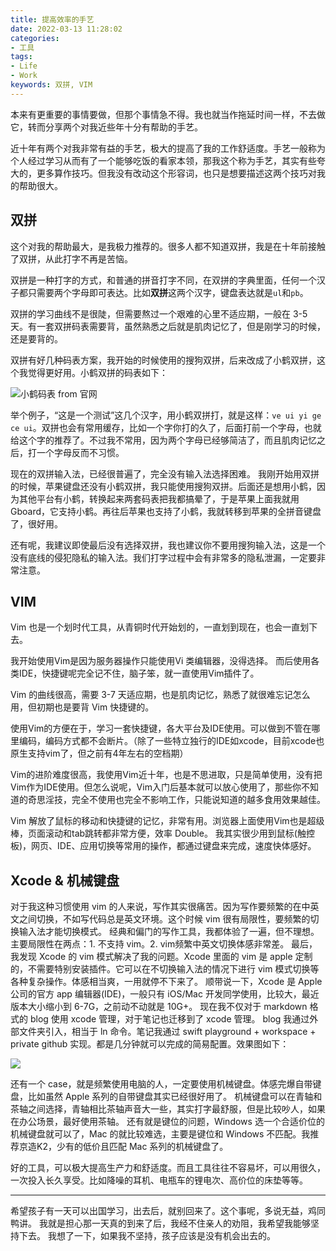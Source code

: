 ```yaml
---
title: 提高效率的手艺
date: 2022-03-13 11:28:02 
categories:
- 工具
tags:
- Life
- Work
keywords: 双拼, VIM
---
```


本来有更重要的事情要做，但那个事情急不得。我也就当作拖延时间一样，不去做它，转而分享两个对我近些年十分有帮助的手艺。

近十年有两个对我非常有益的手艺，极大的提高了我的工作舒适度。手艺一般称为个人经过学习从而有了一个能够吃饭的看家本领，那我这个称为手艺，其实有些夸大的，更多算作技巧。但我没有改动这个形容词，也只是想要描述这两个技巧对我的帮助很大。

## 双拼

这个对我的帮助最大，是我极力推荐的。很多人都不知道双拼，我是在十年前接触了双拼，从此打字不再是苦恼。

双拼是一种打字的方式，和普通的拼音打字不同，在双拼的字典里面，任何一个汉子都只需要两个字母即可表达。比如**双拼**这两个汉字，键盘表达就是`ul`和`pb`。

<!-- more -->

双拼的学习曲线不是很陡，但需要熬过一个艰难的心里不适应期，一般在 3-5 天。有一套双拼码表需要背，虽然熟悉之后就是肌肉记忆了，但是刚学习的时候，还是要背的。

双拼有好几种码表方案，我开始的时候使用的搜狗双拼，后来改成了小鹤双拼，这个我觉得更好用。小鹤双拼的码表如下：

![小鹤码表 from 官网](https://cdn.jsdelivr.net/gh/yigegongjiang/image_space@main/blog_img/202210241536030.png)

举个例子，“这是一个测试”这几个汉字，用小鹤双拼打，就是这样：`ve ui yi ge ce ui`。双拼也会有常用缓存，比如一个字你打的久了，后面打前一个字母，也就给这个字的推荐了。不过我不常用，因为两个字母已经够简洁了，而且肌肉记忆之后，打一个字母反而不习惯。

现在的双拼输入法，已经很普遍了，完全没有输入法选择困难。
我刚开始用双拼的时候，苹果键盘还没有小鹤双拼，我只能使用搜狗双拼。后面还是想用小鹤，因为其他平台有小鹤，转换起来两套码表把我都搞晕了，于是苹果上面我就用 Gboard，它支持小鹤。再往后苹果也支持了小鹤，我就转移到苹果的全拼音键盘了，很好用。

还有呢，我建议即使最后没有选择双拼，我也建议你不要用搜狗输入法，这是一个没有底线的侵犯隐私的输入法。我们打字过程中会有非常多的隐私泄漏，一定要非常注意。

## VIM

Vim 也是一个划时代工具，从青铜时代开始划的，一直划到现在，也会一直划下去。

我开始使用Vim是因为服务器操作只能使用Vi 类编辑器，没得选择。
而后使用各类IDE，快捷键呢完全记不住，脑子笨，就一直使用Vim插件了。

Vim 的曲线很高，需要 3-7 天适应期，也是肌肉记忆，熟悉了就很难忘记怎么用，但初期也是要背 Vim 快捷键的。

使用Vim的方便在于，学习一套快捷键，各大平台及IDE使用。可以做到不管在哪里编码，编码方式都不会断片。（除了一些特立独行的IDE如xcode，目前xcode也原生支持vim了，但之前有4年左右的空档期）

Vim的进阶难度很高，我使用Vim近十年，也是不思进取，只是简单使用，没有把Vim作为IDE使用。但怎么说呢，Vim入门后基本就可以放心使用了，那些你不知道的奇思淫技，完全不使用也完全不影响工作，只能说知道的越多食用效果越佳。

Vim 解放了鼠标的移动和快捷键的记忆，非常有用。浏览器上面使用Vim也是超级棒，页面滚动和tab跳转都非常方便，效率 Double。
我其实很少用到鼠标(触控板)，网页、IDE、应用切换等常用的操作，都通过键盘来完成，速度快体感好。

## Xcode & 机械键盘

对于我这种习惯使用 vim 的人来说，写作其实很痛苦。因为写作要频繁的在中英文之间切换，不如写代码总是英文环境。这个时候 vim 很有局限性，要频繁的切换输入法才能切换模式。
经典和偏门的写作工具，我都体验了一遍，但不理想。主要局限性在两点：1. 不支持 vim。2. vim频繁中英文切换体感非常差。
最后，我发现 Xcode 的 vim 模式解决了我的问题。Xcode 里面的 vim 是 apple 定制的，不需要特别安装插件。它可以在不切换输入法的情况下进行 vim 模式切换等各种复杂操作。体感相当爽，一用就停不下来了。
顺带说一下，Xcode 是 Apple 公司的官方 app 编辑器(IDE)，一般只有 iOS/Mac 开发同学使用，比较大，最近版本大小缩小到 6-7G，之前动不动就是 10G+。
现在我不仅对于 markdown 格式的 blog 使用 xcode 管理，对于笔记也迁移到了 xcode 管理。
blog 我通过外部文件夹引入，相当于 ln 命令。笔记我通过 swift playground + workspace + private github 实现。都是几分钟就可以完成的简易配置。效果图如下：

![](https://cdn.jsdelivr.net/gh/yigegongjiang/image_space@main/blog_img/202210241533450.png)

还有一个 case，就是频繁使用电脑的人，一定要使用机械键盘。体感完爆自带键盘，比如虽然 Apple 系列的自带键盘其实已经很好用了。
机械键盘可以在青轴和茶轴之间选择，青轴相比茶轴声音大一些，其实打字最舒服，但是比较吵人，如果在办公场景，最好使用茶轴。
还有就是键位的问题，Windows 选一个合适价位的机械键盘就可以了，Mac 的就比较难选，主要是键位和 Windows 不匹配。我推荐京造K2，少有的低价且匹配 Mac 系列的机械键盘了。

好的工具，可以极大提高生产力和舒适度。而且工具往往不容易坏，可以用很久，一次投入长久享受。比如降噪的耳机、电瓶车的锂电次、高价位的床垫等等。

---

希望孩子有一天可以出国学习，出去后，就别回来了。这个事呢，多说无益，鸡同鸭讲。
我就是担心那一天真的到来了后，我经不住亲人的劝阻，我希望我能够坚持下去。
我想了一下，如果我不坚持，孩子应该是没有机会出去的。
